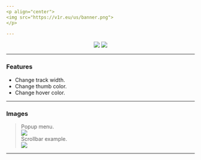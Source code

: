 ```yaml
---
<p align="center">
<img src="https://v1r.eu/us/banner.png">
</p>

---
```


<p align="center">
<a href="https://github.com/v1rx/custom-scrollbar/releases"><img src="https://img.shields.io/github/v/release/v1rx/custom-scrollbar"></a> <a href="https://github.com/v1rx/custom-scrollbar/blob/main/LICENSE"><img src="https://img.shields.io/github/license/v1rx/custom-scrollbar"></a>
</p>

---
### Features

- Change track width.
- Change thumb color.
- Change hover color.

---
### Images

> Popup menu.</br>
![](https://v1r.eu/us/1.png)</br>
> Scrollbar example.</br>
![](https://v1r.eu/us/2.gif)

---
